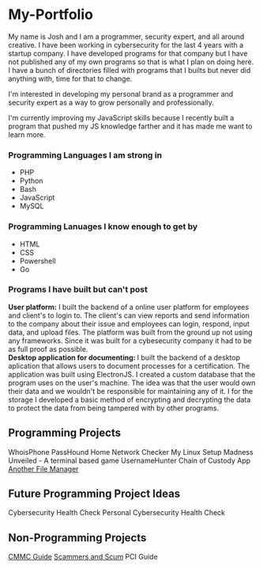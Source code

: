 # My-Portfolio

My name is Josh and I am a programmer, security expert, and all around creative. I have been working in cybersecurity for
the last 4 years with a startup company. I have developed programs for that company but I have not published any of my own
programs so that is what I plan on doing here. I have a bunch of directories filled with programs that I builts but never did anything with, time for that to change.

I'm interested in developing my personal brand as a programmer and security expert as a way to grow personally and professionally.

I'm currently improving my JavaScript skills because I recently built a program that pushed my JS knowledge farther and it has made me want to learn more.

### Programming Languages I am strong in
- PHP
- Python
- Bash
- JavaScript
- MySQL

### Programming Lanuages I know enough to get by
- HTML
- CSS
- Powershell
- Go

### Programs I have built but can't post
<b>User platform:</b> I built the backend of a online user platform for employees and client's to login to. The client's can view reports and send information to the company about their issue and employees can login, respond, input data, and upload files. The platform was built from the ground up not using any frameworks. Since it was built for a cybesecurity company it had to be as full proof as possible.
<br>
<b>Desktop application for documenting: </b>I built the backend of a desktop aplication that allows users to document processes for a certification. The application was built using ElectronJS. I created a custom database that the program uses on the user's machine. The idea was that the user would own their data and we wouldn't be responsible for maintaining any of it. I for the storage I developed a basic method of encrypting and decrypting the data to protect the data from being tampered with by other programs.

## Programming Projects
WhoisPhone
PassHound
Home Network Checker
My Linux Setup
Madness Unveiled - A terminal based game
UsernameHunter
Chain of Custody App
[Another File Manager](https://github.com/thegreen-knight/Another-File-Manager)

## Future Programming Project Ideas
Cybersecurity Health Check
Personal Cybersecurity Health Check

## Non-Programming Projects
[CMMC Guide](https://github.com/thegreen-knight/CMMCguide)
[Scammers and Scum](https://github.com/thegreen-knight/Scammers-and-other-Scum)
PCI Guide
